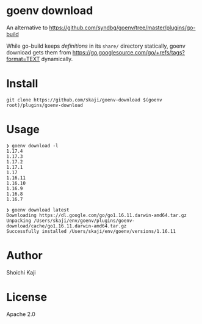 # goenv download

An alternative to https://github.com/syndbg/goenv/tree/master/plugins/go-build

While go-build keeps *definitions* in its `share/` directory statically,
goenv download gets them from https://go.googlesource.com/go/+refs/tags?format=TEXT dynamically.

# Install

```
git clone https://github.com/skaji/goenv-download $(goenv root)/plugins/goenv-download
```

# Usage

```
❯ goenv download -l
1.17.4
1.17.3
1.17.2
1.17.1
1.17
1.16.11
1.16.10
1.16.9
1.16.8
1.16.7

❯ goenv download latest
Downloading https://dl.google.com/go/go1.16.11.darwin-amd64.tar.gz
Unpacking /Users/skaji/env/goenv/plugins/goenv-download/cache/go1.16.11.darwin-amd64.tar.gz
Successfully installed /Users/skaji/env/goenv/versions/1.16.11
```

# Author

Shoichi Kaji

# License

Apache 2.0
